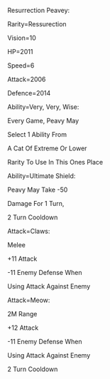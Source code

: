 Resurrection Peavey:

Rarity=Ressurection

Vision=10

HP=2011

Speed=6

Attack=2006

Defence=2014

Ability=Very, Very, Wise:

Every Game, Peavy May

Select 1 Ability From

A Cat Of Extreme Or Lower

Rarity To Use In This Ones Place

Ability=Ultimate Shield:

Peavy May Take -50

Damage For 1 Turn,

2 Turn Cooldown

Attack=Claws:

Melee

+11 Attack

-11 Enemy Defense When

Using Attack Against Enemy

Attack=Meow:

2M Range

+12 Attack

-11 Enemy Defense When

Using Attack Against Enemy

2 Turn Cooldown
